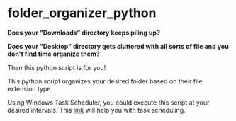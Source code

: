# folder_organizer_python

**Does your "Downloads" directory keeps piling up?**

**Does your "Desktop" directory gets cluttered with all sorts of file and you don't find time organize them?**

Then this python script is for you!

This python script organizes your desired folder based on their file extension type.

Using Windows Task Scheduler, you could execute this script at your desired intervals.
This [link](https://datatofish.com/python-script-windows-scheduler/) will help you with task scheduling.

